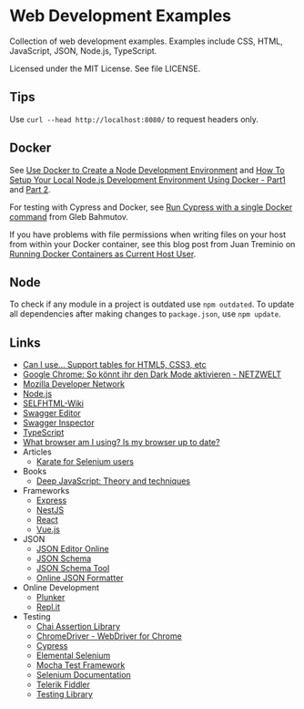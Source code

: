 # Web Development Examples

Collection of web development examples. Examples include CSS, HTML, JavaScript, JSON, Node.js, TypeScript.

Licensed under the MIT License. See file LICENSE.

## Tips

Use `curl --head http://localhost:8080/` to request headers only.

## Docker

See [Use Docker to Create a Node Development Environment](https://auth0.com/blog/use-docker-to-create-a-node-development-environment/) and [How To Setup Your Local Node.js Development Environment Using Docker - Part1](https://www.docker.com/blog/how-to-setup-your-local-node-js-development-environment-using-docker/) and [Part 2](https://www.docker.com/blog/how-to-setup-your-local-node-js-development-environment-using-docker-part-2/).

For testing with Cypress and Docker, see [Run Cypress with a single Docker command](https://www.cypress.io/blog/2019/05/02/run-cypress-with-a-single-docker-command/) from Gleb Bahmutov.

If you have problems with file permissions when writing files on your host from within your Docker container, see this blog post from Juan Treminio on [Running Docker Containers as Current Host User](https://jtreminio.com/blog/running-docker-containers-as-current-host-user/).

## Node

To check if any module in a project is outdated use `npm outdated`. To update all dependencies after making changes to `package.json`, use `npm update`.

## Links

* [Can I use... Support tables for HTML5, CSS3, etc](https://caniuse.com/ "Can I use... Support tables for HTML5, CSS3, etc")
* [Google Chrome: So könnt ihr den Dark Mode aktivieren - NETZWELT](https://www.netzwelt.de/tutorial/170769-google-chrome-so-dark-mode-aktivieren.html "Google Chrome: So könnt ihr den Dark Mode aktivieren - NETZWELT")
* [Mozilla Developer Network](https://developer.mozilla.org/ "Mozilla Developer Network")
* [Node.js](https://nodejs.org/ "Node.js")
* [SELFHTML-Wiki](https://wiki.selfhtml.org/wiki/Startseite "SELFHTML-Wiki")
* [Swagger Editor](http://editor.swagger.io/ "Swagger Editor")
* [Swagger Inspector](https://inspector.swagger.io/builder "Swagger Inspector")
* [TypeScript](https://www.typescriptlang.org/ "TypeScript")
* [What browser am I using? Is my browser up to date?](https://www.whatismybrowser.com/ "What browser am I using? Is my browser up to date?")
* Articles
   * [Karate for Selenium users](https://medium.com/@mneiferbag/karate-for-selenium-users-875a165823ee)
* Books
   * [Deep JavaScript: Theory and techniques](https://exploringjs.com/deep-js/ "Deep JavaScript: Theory and techniques")
* Frameworks
   * [Express](https://expressjs.com/ "Express")
   * [NestJS](https://nestjs.com/ "NestJS")
   * [React](https://reactjs.org/ "React")
   * [Vue.js](https://vuejs.org/ "Vue.js")
* JSON
   * [JSON Editor Online](https://jsoneditoronline.org/ "JSON Editor Online")
   * [JSON Schema](http://json-schema.org/ "JSON Schema")
   * [JSON Schema Tool](https://jsonschema.net/ "JSON Schema Tool")
   * [Online JSON Formatter](https://jsonformatter.org/ "Best JSON Formatter and JSON Validator: Online JSON Formatter")
* Online Development
   * [Plunker](https://plnkr.co/)
   * [Repl.it](https://repl.it/)
* Testing
   * [Chai Assertion Library](https://www.chaijs.com/ "Chai Assertion Library")
   * [ChromeDriver - WebDriver for Chrome](https://sites.google.com/a/chromium.org/chromedriver/ "ChromeDriver - WebDriver for Chrome")
   * [Cypress](https://www.cypress.io/ "Cypress")
   * [Elemental Selenium](https://elementalselenium.com/ "Elemental Selenium")
   * [Mocha Test Framework](https://mochajs.org/ "Mocha Test Framework")
   * [Selenium Documentation](https://www.selenium.dev/documentation/en/ "Selenium Documentation")
   * [Telerik Fiddler](https://www.telerik.com/fiddler "Telerik Fiddler")
   * [Testing Library](https://testing-library.com/ "Testing Library")
